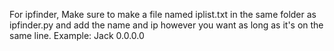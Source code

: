 For ipfinder, Make sure to make a file named iplist.txt in the same folder as ipfinder.py and add the name and ip however you want as long as it's on the same line.
Example: Jack 0.0.0.0
